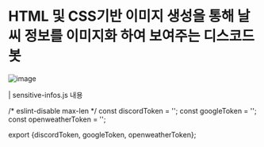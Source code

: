 # HTML 및 CSS기반 이미지 생성을 통해 날씨 정보를 이미지화 하여 보여주는 디스코드 봇
![image](https://user-images.githubusercontent.com/56998563/119878723-71655300-bf65-11eb-8bc3-98f5903f845b.png)


| sensitive-infos.js 내용

/* eslint-disable max-len */
const discordToken = '';
const googleToken = '';
const openweatherToken = '';

export {discordToken, googleToken, openweatherToken};
